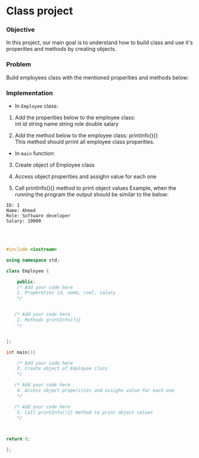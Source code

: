 # Class project

### Objective

In this project, our main goal is to understand how to build class and use it's properities and methods by creating objects.

### Problem

Build employees class with the mentioned properities and methods below:

### Implementation

- In `Employee` class:

1. Add the properities below to the employee class:  
int id
string name
string role
double salary

2. Add the method below to the employee class:
printInfo(){}  
This method should prrint all employee class properities.


- In `main` function:
3. Create object of Employee class

4. Access object properities and assighn value for each one

5. Call printInfo(){} method to print object values
Example, when the running the program the output should be similar to the below:
  
  
```
ID: 1
Name: Ahmed
Role: Software developer
Salary: 10000

```
<br/>
<br/>
  
```cpp
#include <iostream>

using namespace std;

class Employee {

    public:
    /* Add your code here 
    1. Propereties id, name, roel, salary
    */


   /* Add your code here 
    2. Methods printInfo(){}
    */


};

int main(){

    /* Add your code here 
    3. Create object of Employee class
    */

   /* Add your code here 
    4. Access object properities and assighn value for each one
    */

   /* Add your code here 
    5. Call printInfo(){} method to print object values
    */



return 0;

};

```
